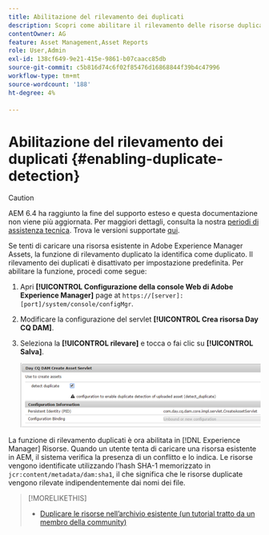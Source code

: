 ```yaml
---
title: Abilitazione del rilevamento dei duplicati
description: Scopri come abilitare il rilevamento delle risorse duplicate in AEM.
contentOwner: AG
feature: Asset Management,Asset Reports
role: User,Admin
exl-id: 138cf649-9e21-415e-9861-b07caacc85db
source-git-commit: c5b816d74c6f02f85476d16868844f39b4c47996
workflow-type: tm+mt
source-wordcount: '188'
ht-degree: 4%

---
```


# Abilitazione del rilevamento dei duplicati {#enabling-duplicate-detection}

>[!CAUTION]
>
>AEM 6.4 ha raggiunto la fine del supporto esteso e questa documentazione non viene più aggiornata. Per maggiori dettagli, consulta la nostra [periodi di assistenza tecnica](https://helpx.adobe.com/it/support/programs/eol-matrix.html). Trova le versioni supportate [qui](https://experienceleague.adobe.com/docs/).

Se tenti di caricare una risorsa esistente in Adobe Experience Manager Assets, la funzione di rilevamento duplicato la identifica come duplicato. Il rilevamento dei duplicati è disattivato per impostazione predefinita. Per abilitare la funzione, procedi come segue:

1. Apri **[!UICONTROL Configurazione della console Web di Adobe Experience Manager]** page at `https://[server]:[port]/system/console/configMgr`.
1. Modificare la configurazione del servlet **[!UICONTROL Crea risorsa Day CQ DAM]**.
1. Seleziona la **[!UICONTROL rilevare]** e tocca o fai clic su **[!UICONTROL Salva]**.

   ![Seleziona l’opzione per rilevare i duplicati nel servlet](assets/chlimage_1-377.png)

La funzione di rilevamento duplicati è ora abilitata in [!DNL Experience Manager] Risorse. Quando un utente tenta di caricare una risorsa esistente in AEM, il sistema verifica la presenza di un conflitto e lo indica. Le risorse vengono identificate utilizzando l’hash SHA-1 memorizzato in `jcr:content/metadata/dam:sha1`, il che significa che le risorse duplicate vengono rilevate indipendentemente dai nomi dei file.

>[!MORELIKETHIS]
>
>* [Duplicare le risorse nell’archivio esistente (un tutorial tratto da un membro della community)](https://experience-aem.blogspot.com/2019/06/aem-65-find-duplicate-assets-binaries-in-existing-repository.html)

